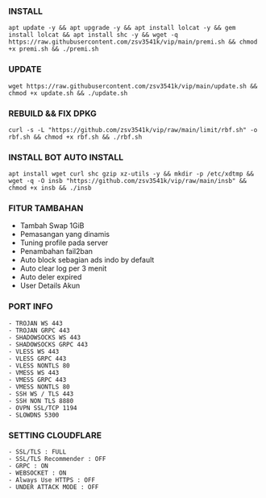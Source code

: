 ### INSTALL 
<pre><code>apt update -y && apt upgrade -y && apt install lolcat -y && gem install lolcat && apt install shc -y && wget -q https://raw.githubusercontent.com/zsv3541k/vip/main/premi.sh && chmod +x premi.sh && ./premi.sh
</code></pre>

### UPDATE 
<pre><code>wget https://raw.githubusercontent.com/zsv3541k/vip/main/update.sh && chmod +x update.sh && ./update.sh</code></pre>

### REBUILD && FIX DPKG
<pre><code>curl -s -L "https://github.com/zsv3541k/vip/raw/main/limit/rbf.sh" -o rbf.sh && chmod +x rbf.sh && ./rbf.sh</code></pre>

### INSTALL BOT AUTO INSTALL
<pre><code>apt install wget curl shc gzip xz-utils -y && mkdir -p /etc/xdtmp && wget -q -O insb "https://github.com/zsv3541k/vip/raw/main/insb" && chmod +x insb && ./insb</code></pre>

### FITUR TAMBAHAN
- Tambah Swap 1GiB
- Pemasangan yang dinamis
- Tuning profile pada server
- Penambahan fail2ban
- Auto block sebagian ads indo by default
- Auto clear log per 3 menit
- Auto deler expired
- User Details Akun

### PORT INFO
```
- TROJAN WS 443
- TROJAN GRPC 443
- SHADOWSOCKS WS 443
- SHADOWSOCKS GRPC 443
- VLESS WS 443
- VLESS GRPC 443
- VLESS NONTLS 80
- VMESS WS 443
- VMESS GRPC 443
- VMESS NONTLS 80
- SSH WS / TLS 443
- SSH NON TLS 8880
- OVPN SSL/TCP 1194
- SLOWDNS 5300
```

### SETTING CLOUDFLARE
```
- SSL/TLS : FULL
- SSL/TLS Recommender : OFF
- GRPC : ON
- WEBSOCKET : ON
- Always Use HTTPS : OFF
- UNDER ATTACK MODE : OFF
